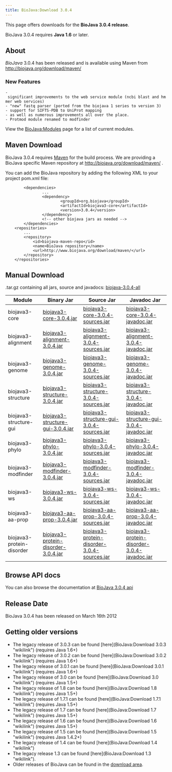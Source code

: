 ```yaml
---
title: BioJava:Download 3.0.4
---
```


This page offers downloads for the <b>BioJava 3.0.4 release</b>.

BioJava 3.0.4 requires <b>Java 1.6</b> or later.

About
-----

*BioJava* 3.0.4 has been released and is available using Maven from
[<http://biojava.org/download/maven/>](http://biojava.org/download/maven/)

### New Features

`- significant improvements to the web service module (ncbi blast and hmmer web services)`  
`- "new" fastq parser (ported from the biojava 1 series to version 3)`  
`- support for SIFTS-PDB to UniProt mapping `  
`- as well as numerous improvements all over the place.`  
`- Protmod module renamed to modfinder`

View the <BioJava:Modules> page for a list of current modules.

Maven Download
--------------

BioJava 3.0.4 requires [Maven](http://maven.apache.org/) for the build
process. We are providing a BioJava specific Maven repository at
<http://biojava.org/download/maven/> .

You can add the BioJava repository by adding the following XML to your
project pom.xml file:

            <dependencies>
                    ...
                    <dependency>
                            <groupId>org.biojava</groupId>
                            <artifactId>biojava3-core</artifactId>
                            <version>3.0.4</version>
                    </dependency>
                    <!-- other biojava jars as needed -->
            </dependencies>
        <repositories>
            ...
            <repository>
                <id>biojava-maven-repo</id>
                <name>BioJava repository</name>
                <url>http://www.biojava.org/download/maven/</url>           
            </repository>
        </repositories>

Manual Download
---------------

.tar.gz containing all jars, source and javadocs:
[biojava-3.0.4-all](http://biojava.org/download/bj3.0.4/biojava-3.0.4-all.tar.gz)

| Module                    | Binary Jar                                                                                                                                               | Source Jar                                                                                                                                                               | Javadoc Jar                                                                                                                                                              |
|---------------------------|----------------------------------------------------------------------------------------------------------------------------------------------------------|--------------------------------------------------------------------------------------------------------------------------------------------------------------------------|--------------------------------------------------------------------------------------------------------------------------------------------------------------------------|
| biojava3-core             | [biojava3-core-3.0.4.jar](http://biojava.org/download/maven/org/biojava/biojava3-core/3.0.4/biojava3-core-3.0.4.jar)                                     | [biojava3-core-3.0.4-sources.jar](http://biojava.org/download/maven/org/biojava/biojava3-core/3.0.4/biojava3-core-3.0.4-sources.jar)                                     | [biojava3-core-3.0.4-javadoc.jar](http://biojava.org/download/maven/org/biojava/biojava3-core/3.0.4/biojava3-core-3.0.4-javadoc.jar)                                     |
| biojava3-alignment        | [biojava3-alignment-3.0.4.jar](http://biojava.org/download/maven/org/biojava/biojava3-alignment/3.0.4/biojava3-alignment-3.0.4.jar)                      | [biojava3-alignment-3.0.4-sources.jar](http://biojava.org/download/maven/org/biojava/biojava3-alignment/3.0.4/biojava3-alignment-3.0.4-sources.jar)                      | [biojava3-alignment-3.0.4-javadoc.jar](http://biojava.org/download/maven/org/biojava/biojava3-alignment/3.0.4/biojava3-alignment-3.0.4-javadoc.jar)                      |
| biojava3-genome           | [biojava3-genome-3.0.4.jar](http://biojava.org/download/maven/org/biojava/biojava3-genome/3.0.4/biojava3-genome-3.0.4.jar)                               | [biojava3-genome-3.0.4-sources.jar](http://biojava.org/download/maven/org/biojava/biojava3-genome/3.0.4/biojava3-genome-3.0.4-sources.jar)                               | [biojava3-genome-3.0.4-javadoc.jar](http://biojava.org/download/maven/org/biojava/biojava3-genome/3.0.4/biojava3-genome-3.0.4-javadoc.jar)                               |
| biojava3-structure        | [biojava3-structure-3.0.4.jar](http://biojava.org/download/maven/org/biojava/biojava3-structure/3.0.4/biojava3-structure-3.0.4.jar)                      | [biojava3-structure-3.0.4-sources.jar](http://biojava.org/download/maven/org/biojava/biojava3-structure/3.0.4/biojava3-structure-3.0.4-sources.jar)                      | [biojava3-structure-3.0.4-javadoc.jar](http://biojava.org/download/maven/org/biojava/biojava3-structure/3.0.4/biojava3-structure-3.0.4-javadoc.jar)                      |
| biojava3-structure-gui    | [biojava3-structure-gui-3.0.4.jar](http://biojava.org/download/maven/org/biojava/biojava3-structure-gui/3.0.4/biojava3-structure-gui-3.0.4.jar)          | [biojava3-structure-gui-3.0.4-sources.jar](http://biojava.org/download/maven/org/biojava/biojava3-structure-gui/3.0.4/biojava3-structure-gui-3.0.4-sources.jar)          | [biojava3-structure-gui-3.0.4-javadoc.jar](http://biojava.org/download/maven/org/biojava/biojava3-structure-gui/3.0.4/biojava3-structure-gui-3.0.4-javadoc.jar)          |
| biojava3-phylo            | [biojava3-phylo-3.0.4.jar](http://biojava.org/download/maven/org/biojava/biojava3-phylo/3.0.4/biojava3-phylo-3.0.4.jar)                                  | [biojava3-phylo-3.0.4-sources.jar](http://biojava.org/download/maven/org/biojava/biojava3-phylo/3.0.4/biojava3-phylo-3.0.4-sources.jar)                                  | [biojava3-phylo-3.0.4-javadoc.jar](http://biojava.org/download/maven/org/biojava/biojava3-phylo/3.0.4/biojava3-phylo-3.0.4-javadoc.jar)                                  |
| biojava3-modfinder        | [biojava3-modfinder-3.0.4.jar](http://biojava.org/download/maven/org/biojava/biojava3-modfinder/3.0.4/biojava3-modfinder-3.0.4.jar)                      | [biojava3-modfinder-3.0.4-sources.jar](http://biojava.org/download/maven/org/biojava/biojava3-modfinder/3.0.4/biojava3-modfinder-3.0.4-sources.jar)                      | [biojava3-modfinder-3.0.4-javadoc.jar](http://biojava.org/download/maven/org/biojava/biojava3-modfinder/3.0.4/biojava3-modfinder-3.0.4-javadoc.jar)                      |
| biojava3-ws               | [biojava3-ws-3.0.4.jar](http://biojava.org/download/maven/org/biojava/biojava3-ws/3.0.4/biojava3-ws-3.0.4.jar)                                           | [biojava3-ws-3.0.4-sources.jar](http://biojava.org/download/maven/org/biojava/biojava3-ws/3.0.4/biojava3-ws-3.0.4-sources.jar)                                           | [biojava3-ws-3.0.4-javadoc.jar](http://biojava.org/download/maven/org/biojava/biojava3-ws/3.0.4/biojava3-ws-3.0.4-javadoc.jar)                                           |
| biojava3-aa-prop          | [biojava3-aa-prop-3.0.4.jar](http://biojava.org/download/maven/org/biojava/biojava3-aa-prop/3.0.4/biojava3-aa-prop-3.0.4.jar)                            | [biojava3-aa-prop-3.0.4-sources.jar](http://biojava.org/download/maven/org/biojava/biojava3-aa-prop/3.0.4/biojava3-aa-prop3.0.4-sources.jar)                             | [biojava3-aa-prop-3.0.4-javadoc.jar](http://biojava.org/download/maven/org/biojava/biojava3-aa-prop/3.0.4/biojava3-aa-prop-3.0.4-javadoc.jar)                            |
| biojava3-protein-disorder | [biojava3-protein-disorder-3.0.4.jar](http://biojava.org/download/maven/org/biojava/biojava3-protein-disorder/3.0.4/biojava3-protein-disorder-3.0.4.jar) | [biojava3-protein-disorder-3.0.4-sources.jar](http://biojava.org/download/maven/org/biojava/biojava3-protein-disorder/3.0.4/biojava3-protein-disorder-3.0.4-sources.jar) | [biojava3-protein-disorder-3.0.4-javadoc.jar](http://biojava.org/download/maven/org/biojava/biojava3-protein-disorder/3.0.4/biojava3-protein-disorder-3.0.4-javadoc.jar) |

Browse API docs
---------------

You can also browse the documentation at [BioJava 3.0.4
api](http://www.biojava.org/docs/api3.0.4/)

Release Date
------------

BioJava 3.0.4 has been released on March 16th 2012

Getting older versions
----------------------

-   The legacy release of 3.0.3 can be found
    [here](BioJava:Download 3.0.3 "wikilink") (requires Java 1.6+)
-   The legacy release of 3.0.2 can be found
    [here](BioJava:Download 3.0.2 "wikilink") (requires Java 1.6+)
-   The legacy release of 3.0.1 can be found
    [here](BioJava:Download 3.0.1 "wikilink") (requires Java 1.6+)
-   The legacy release of 3.0 can be found
    [here](BioJava:Download 3.0 "wikilink") (requires Java 1.5+)
-   The legacy release of 1.8 can be found
    [here](BioJava:Download 1.8 "wikilink") (requires Java 1.5+)
-   The legacy release of 1.7.1 can be found
    [here](BioJava:Download 1.7.1 "wikilink") (requires Java 1.5+)
-   The legacy release of 1.7 can be found
    [here](BioJava:Download 1.7 "wikilink") (requires Java 1.5+)
-   The legacy release of 1.6 can be found
    [here](BioJava:Download 1.6 "wikilink") (requires Java 1.5+)
-   The legacy release of 1.5 can be found
    [here](BioJava:Download 1.5 "wikilink") (requires Java 1.4.2+)
-   The legacy release of 1.4 can be found
    [here](BioJava:Download 1.4 "wikilink")
-   The legacy release 1.3 can be found
    [here](BioJava:Download 1.3 "wikilink").
-   Older releases of BioJava can be found in the [download
    area](http://www.biojava.org/download/).

